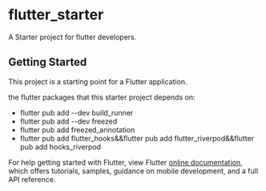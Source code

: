 # flutter_starter

A Starter project for flutter developers.

## Getting Started

This project is a starting point for a Flutter application.

the flutter packages that this starter project depends on:

- flutter pub add --dev build_runner
- flutter pub add --dev freezed  
- flutter pub add freezed_annotation
- flutter pub add flutter_hooks&&flutter pub add flutter_riverpod&&flutter pub add hooks_riverpod

For help getting started with Flutter, view Flutter
[online documentation](https://flutter.dev/docs), which offers tutorials,
samples, guidance on mobile development, and a full API reference.
